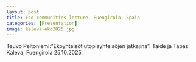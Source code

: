 ```yaml
---
layout: post
title: Eco communities lecture, Fuengirola, Spain
categories: [Presentation]
image: kaleva-eko2025.jpg
---
```

Teuvo Peltoniemi:”Ekoyhteisöt utopiayhteisöjen jatkajina”. Taide ja Tapas: Kaleva, Fuengirola 25.10.2025.
